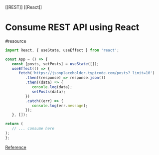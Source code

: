 [[REST]] [[React]]

# Consume REST API using React
#resource 

```js
import React, { useState, useEffect } from 'react';

const App = () => {
   const [posts, setPosts] = useState([]);
   useEffect(() => {
      fetch('https://jsonplaceholder.typicode.com/posts?_limit=10')
         .then((response) => response.json())
         .then((data) => {
            console.log(data);
            setPosts(data);
         })
         .catch((err) => {
            console.log(err.message);
         });
   }, []);

return (
   // ... consume here
);
};
```

[Reference](https://www.freecodecamp.org/news/how-to-consume-rest-apis-in-react/) 